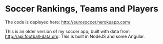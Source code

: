 # Soccer Rankings, Teams and Players

The code is deployed here: http://eurosoccer.herokuapp.com/

This is an older version of my soccer app, built with data from http://api.football-data.org. 
This is built in NodeJS and some Angular. 
